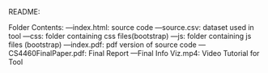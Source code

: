 README:

Folder Contents:
—index.html: source code
—source.csv: dataset used in tool
—css: folder containing css files(bootstrap)
—js: folder containing js files (bootstrap)
—index.pdf: pdf version of source code
—CS4460FinalPaper.pdf: Final Report
—Final Info Viz.mp4: Video Tutorial for Tool
